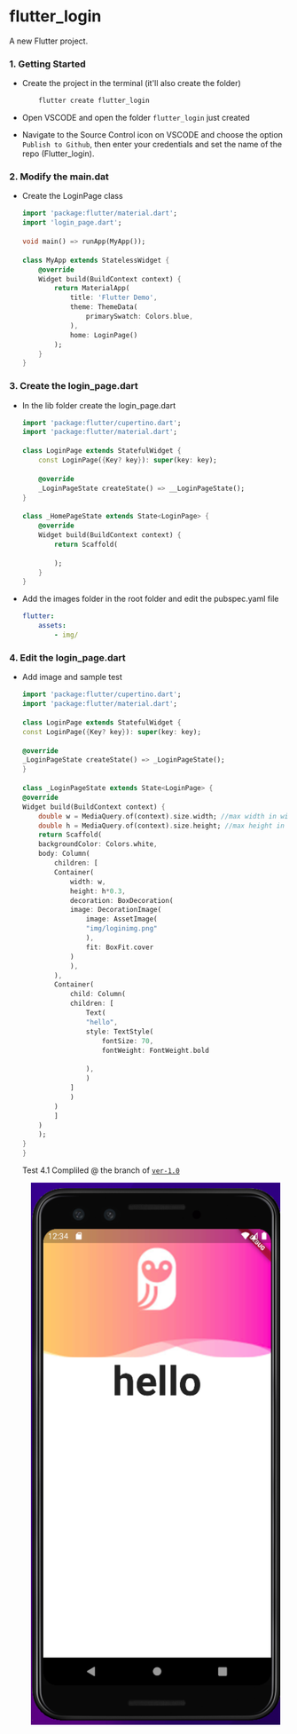 # flutter_login

A new Flutter project.

### 1. Getting Started

- Create the project in the terminal (it'll also create the folder)

    ```bash
        flutter create flutter_login
    ```

- Open VSCODE and open the folder `flutter_login` just created
- Navigate to the Source Control icon on VSCODE and choose the option `Publish to Github`, then enter your credentials and set the name of the repo (Flutter_login).


### 2. Modify the main.dat

- Create the LoginPage class

    ```dart
    import 'package:flutter/material.dart';
    import 'login_page.dart';

    void main() => runApp(MyApp());

    class MyApp extends StatelessWidget {
        @override
        Widget build(BuildContext context) {
            return MaterialApp(
                title: 'Flutter Demo',
                theme: ThemeData(
                    primarySwatch: Colors.blue,
                ),
                home: LoginPage()
            );
        }
    }
    ```

### 3. Create the login_page.dart

- In the lib folder create the login_page.dart

    ```dart
    import 'package:flutter/cupertino.dart';
    import 'package:flutter/material.dart';

    class LoginPage extends StatefulWidget {
        const LoginPage({Key? key}): super(key: key);

        @override
        _LoginPageState createState() => __LoginPageState();
    }

    class _HomePageState extends State<LoginPage> {
        @override
        Widget build(BuildContext context) {
            return Scaffold(

            );
        }
    }
    ```
- Add the images folder in the root folder and edit the pubspec.yaml file
    ```yml
    flutter:
        assets:
            - img/
    ```

### 4. Edit the login_page.dart

- Add image and sample test

    ```dart
    import 'package:flutter/cupertino.dart';
    import 'package:flutter/material.dart';

    class LoginPage extends StatefulWidget {
    const LoginPage({Key? key}): super(key: key);

    @override
    _LoginPageState createState() => _LoginPageState();
    }

    class _LoginPageState extends State<LoginPage> {
    @override
    Widget build(BuildContext context) {
        double w = MediaQuery.of(context).size.width; //max width in window
        double h = MediaQuery.of(context).size.height; //max height in window
        return Scaffold(
        backgroundColor: Colors.white,
        body: Column(
            children: [
            Container(
                width: w,
                height: h*0.3,
                decoration: BoxDecoration(
                image: DecorationImage(
                    image: AssetImage(
                    "img/loginimg.png"
                    ),
                    fit: BoxFit.cover
                )
                ),
            ),
            Container(
                child: Column(
                children: [
                    Text(
                    "hello",
                    style: TextStyle(
                        fontSize: 70,
                        fontWeight: FontWeight.bold

                    ),
                    )
                ]
                )
            )
            ]
        )
        );
    }
    }
    ```

    Test 4.1 Compliled @ the branch of [`ver-1.0`](https://github.com/jatolentino/Flutter_login/tree/ver1.0)
    <p align="center">
    	<img src="https://github.com/jatolentino/Flutter_login/blob/ver1.0/source/step4-test-1.png" width="450">
    </p>
    
